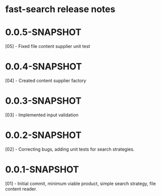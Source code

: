# fast-search release notes

# 0.0.5-SNAPSHOT
[05] - Fixed file content supplier unit test

# 0.0.4-SNAPSHOT
[04] - Created content supplier factory

# 0.0.3-SNAPSHOT
[03] - Implemented input validation

# 0.0.2-SNAPSHOT
[02] - Correcting bugs, adding unit tests for search strategies.

# 0.0.1-SNAPSHOT
[01] - Initial commit, minimum viable product, simple search strategy, file content reader.
